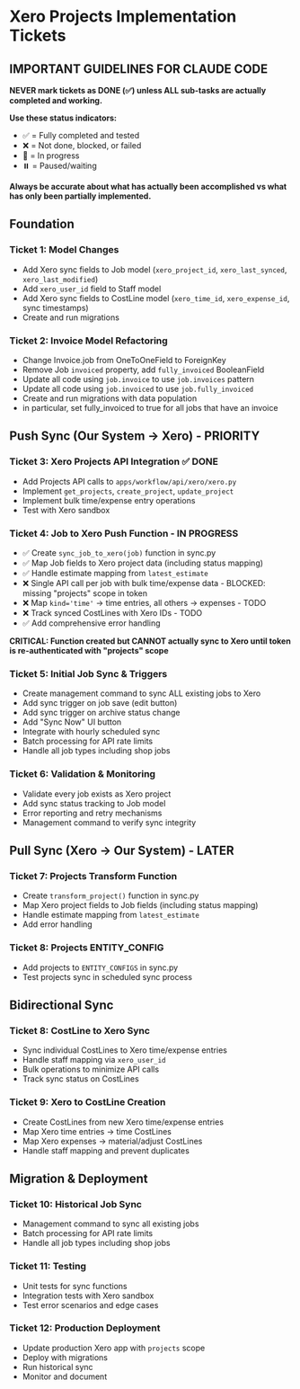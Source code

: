 # Xero Projects Implementation Tickets

## IMPORTANT GUIDELINES FOR CLAUDE CODE

**NEVER mark tickets as DONE (✅) unless ALL sub-tasks are actually completed and working.**

**Use these status indicators:**
- ✅ = Fully completed and tested
- ❌ = Not done, blocked, or failed
- 🔄 = In progress
- ⏸️ = Paused/waiting

**Always be accurate about what has actually been accomplished vs what has only been partially implemented.**

## Foundation

### Ticket 1: Model Changes
- Add Xero sync fields to Job model (`xero_project_id`, `xero_last_synced`, `xero_last_modified`)
- Add `xero_user_id` field to Staff model
- Add Xero sync fields to CostLine model (`xero_time_id`, `xero_expense_id`, sync timestamps)
- Create and run migrations

### Ticket 2: Invoice Model Refactoring
- Change Invoice.job from OneToOneField to ForeignKey
- Remove Job `invoiced` property, add `fully_invoiced` BooleanField
- Update all code using `job.invoice` to use `job.invoices` pattern
- Update all code using `job.invoiced` to use `job.fully_invoiced`
- Create and run migrations with data population
- in particular, set fully_invoiced to true for all jobs that have an invoice

## Push Sync (Our System → Xero) - PRIORITY

### Ticket 3: Xero Projects API Integration ✅ DONE
- Add Projects API calls to `apps/workflow/api/xero/xero.py`
- Implement `get_projects`, `create_project`, `update_project`
- Implement bulk time/expense entry operations
- Test with Xero sandbox

### Ticket 4: Job to Xero Push Function - IN PROGRESS
- ✅ Create `sync_job_to_xero(job)` function in sync.py
- ✅ Map Job fields to Xero project data (including status mapping)
- ✅ Handle estimate mapping from `latest_estimate`
- ❌ Single API call per job with bulk time/expense data - BLOCKED: missing "projects" scope in token
- ❌ Map `kind='time'` → time entries, all others → expenses - TODO
- ❌ Track synced CostLines with Xero IDs - TODO
- ✅ Add comprehensive error handling

**CRITICAL: Function created but CANNOT actually sync to Xero until token is re-authenticated with "projects" scope**

### Ticket 5: Initial Job Sync & Triggers
- Create management command to sync ALL existing jobs to Xero
- Add sync trigger on job save (edit button)
- Add sync trigger on archive status change
- Add "Sync Now" UI button
- Integrate with hourly scheduled sync
- Batch processing for API rate limits
- Handle all job types including shop jobs

### Ticket 6: Validation & Monitoring
- Validate every job exists as Xero project
- Add sync status tracking to Job model
- Error reporting and retry mechanisms
- Management command to verify sync integrity

## Pull Sync (Xero → Our System) - LATER

### Ticket 7: Projects Transform Function
- Create `transform_project()` function in sync.py
- Map Xero project fields to Job fields (including status mapping)
- Handle estimate mapping from `latest_estimate`
- Add error handling

### Ticket 8: Projects ENTITY_CONFIG
- Add projects to `ENTITY_CONFIGS` in sync.py
- Test projects sync in scheduled sync process

## Bidirectional Sync

### Ticket 8: CostLine to Xero Sync
- Sync individual CostLines to Xero time/expense entries
- Handle staff mapping via `xero_user_id`
- Bulk operations to minimize API calls
- Track sync status on CostLines

### Ticket 9: Xero to CostLine Creation
- Create CostLines from new Xero time/expense entries
- Map Xero time entries → time CostLines
- Map Xero expenses → material/adjust CostLines
- Handle staff mapping and prevent duplicates

## Migration & Deployment

### Ticket 10: Historical Job Sync
- Management command to sync all existing jobs
- Batch processing for API rate limits
- Handle all job types including shop jobs

### Ticket 11: Testing
- Unit tests for sync functions
- Integration tests with Xero sandbox
- Test error scenarios and edge cases

### Ticket 12: Production Deployment
- Update production Xero app with `projects` scope
- Deploy with migrations
- Run historical sync
- Monitor and document
